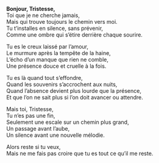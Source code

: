 **Bonjour, Tristesse,**  
Toi que je ne cherche jamais,  
Mais qui trouve toujours le chemin vers moi.  
Tu t’installes en silence, sans prévenir,  
Comme une ombre qui s’étire derrière chaque sourire.

Tu es le creux laissé par l’amour,  
Le murmure après la tempête de la haine,  
L’écho d’un manque que rien ne comble,  
Une présence douce et cruelle à la fois.

Tu es là quand tout s’effondre,  
Quand les souvenirs s’accrochent aux nuits,  
Quand l’absence devient plus lourde que la présence,  
Et que l’on ne sait plus si l’on doit avancer ou attendre.

Mais toi, Tristesse,  
Tu n’es pas une fin,  
Seulement une escale sur un chemin plus grand,  
Un passage avant l’aube,  
Un silence avant une nouvelle mélodie.

Alors reste si tu veux,  
Mais ne me fais pas croire que tu es tout ce qu’il me reste.